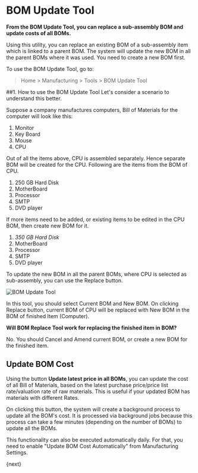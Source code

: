 <!-- add-breadcrumbs -->
# BOM Update Tool

**From the BOM Update Tool, you can replace a sub-assembly BOM and update costs of all BOMs.**

Using this utility, you can replace an existing BOM of a sub-assembly item which is linked to a parent BOM. The system will update the new BOM in all the parent BOMs where it was used. You need to create a new BOM first.

To use the BOM Update Tool, go to:

> Home > Manufacturing > Tools > BOM Update Tool

##1. How to use the BOM Update Tool
Let's consider a scenario to understand this better.

Suppose a company manufactures computers, Bill of Materials for the computer will look like this:

1. Monitor
1. Key Board
1. Mouse
1. CPU

Out of all the items above, CPU is assembled separately. Hence separate BOM will be created for the CPU. Following are the items from the BOM of CPU.

1. 250 GB Hard Disk
1. MotherBoard
1. Processor
1. SMTP
1. DVD player

If more items need to be added, or existing items to be edited in the CPU BOM, then create new BOM for it.

1. _350 GB Hard Disk_
1. MotherBoard
1. Processor
1. SMTP
1. DVD player

To update the new BOM in all the parent BOMs, where CPU is selected as sub-assembly, you can use the Replace button.

<img class="screenshot" alt="BOM Update Tool" src="{{docs_base_url}}/assets/img/manufacturing/bom-update-tool.png">

In this tool, you should select Current BOM and New BOM. On clicking Replace button, current BOM of CPU will be replaced with New BOM in the BOM of finished Item (Computer).

**Will BOM Replace Tool work for replacing the finished item in BOM?**

No. You should Cancel and Amend current BOM, or create a new BOM for the finished item.

## Update BOM Cost
Using the button **Update latest price in all BOMs**, you can update the cost of all Bill of Materials, based on the latest purchase price/price list rate/valuation rate of raw materials. This is useful if your updated BOM has materials with different Rates.

On clicking this button, the system will create a background process to update all the BOM's cost. It is processed via background jobs because this process can take a few minutes (depending on the number of BOMs) to update all the BOMs.

This functionality can also be executed automatically daily. For that, you need to enable "Update BOM Cost Automatically" from Manufacturing Settings.

{next}
